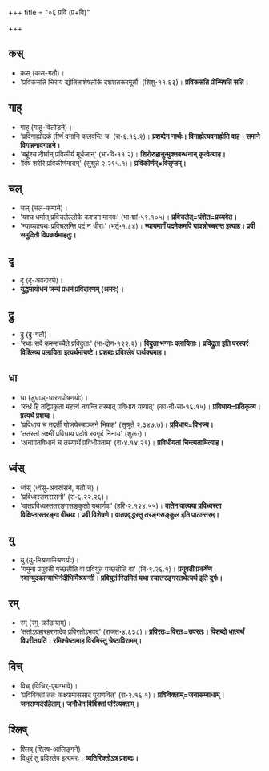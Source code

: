 +++
title = "०६ प्रवि (प्र+वि)"

+++

## कस्
- कस् (कस-गतौ)।
- 'प्रविकसति चिराय द्योतिताशेषलोके दशशतकरमूर्तौ' (शिशु॰११.६३)। **प्रविकसति प्रोन्मिषति सति।** 

## गाह्
- गाह् (गाहू-विलोडने)।
- 'प्रविगाह्योदकं तीर्णं वनानि फलवन्ति च' (रा॰६.१६.२)। **प्रशब्देन नार्थः। विगाह्येत्यवगाह्येति वाह। समाने विगाहनावगाहने।** 
- 'बहूंश्च दीर्घान् प्रविकीर्य मूर्धजान्' (भा॰वि॰११.२)। **शिरोरुहानुन्मुक्तबन्धनान् कृत्वेत्याह।** 
- 'विषं शरीरे प्रविकीर्णमात्रम्' (सुश्रुते २.२९५.१)। **प्रविकीर्णम्=विसृप्तम्।** 

## चल्
- चल् (चल-कम्पने)।
- 'यश्च धर्मात् प्रविचलेल्लोके कश्चन मानवः' (भा॰शां॰५९.१०५)। **प्रविचलेत्=भ्रंशेत=प्रच्यवेत।** 
- 'न्याय्यात्पथः प्रविचलन्ति पदं न धीराः' (भर्तृ॰१.८४)। **न्यायमार्गं पदमेकमपि यावन्नोच्चरन्त इत्याह। प्रवी समुदितौ विप्रकर्षमाहतुः।** 

## दृ
- दृ (दृ-अवदारणे)।
- **युद्धमायोधनं जन्यं प्रधनं प्रविदारणम् (अमरः)।** 

## द्रु
- द्रु (द्रु-गतौ)।
- 'रथाः सर्वे कस्माच्चैते प्रविद्रुताः' (भा॰द्रोण॰१२२.२)। **विद्रुता भग्नाः पलायिताः। प्रविद्रुता इति परस्परं विश्लिष्य पलायिता इत्यर्थमाचष्टे। प्रशब्दः प्रविश्लेषं पार्थक्यमाह।** 

## धा
- धा (डुधाञ्-धारणपोषणयोः)।
- 'रन्ध्रं हि तद्विप्रकृता महत्त्वं नयन्ति तस्मात् प्रविधाय यायात्' (का॰नी॰सा॰१६.१५)। **प्रविधाय=प्रतिकृत्य। प्रत्यर्थे प्रशब्दः।** 
- 'प्रविधाय च तद्वर्तीं योजयेच्चाञ्जने भिषक्' (सुश्रुते २.३४७.७)। **प्रविधाय=विभज्य।** 
- 'ततस्तां लक्ष्मीं प्रविधाय प्रदोषे स्वगृहं निनाय' (शुक॰)।
- 'अनागतविधानं च तस्यार्थे प्रविधीयताम्' (रा॰४.१४.२९)। **प्रविधीयतां चिन्त्यतामित्याह।** 

## ध्वंस्
- ध्वंस् (ध्वंसु-अवस्रंसने, गतौ च)।
- 'प्रविध्वस्तशरासनौ' (रा॰६.२२.२६)।
- 'वातप्रविध्वस्ततरङ्गसङ्कुलो यथार्णवः' (हरि॰२.१२४.५५)। **वातेन वात्यया प्रविध्वस्ता विक्षिप्तास्तरङ्गा वीचयः। प्रवी विशेषणे। वातप्रवृद्धस्तु तरङ्गसङ्कुल इति पाठान्तरम्।** 

## यु
- यु (यु-मिश्रणामिश्रणयोः)।
- 'यमुना प्रयुवती गच्छतीति वा प्रवियुतं गच्छतीति वा' (नि॰९.२६.१)। **प्रयुवती प्रकर्षेण स्वान्युदकान्याभिर्नदीभिर्मिश्रयन्ती। प्रवियुतं स्तिमितं यथा स्यात्तरङ्गस्तथेत्यर्थ इति दुर्गः।** 

## रम्
- रम् (रमु-क्रीडायाम्)।
- 'ततोऽग्रहारहरणादेव प्रविरतोऽभवद्' (राजत॰४.६३८)। **प्रविरतः=विरतः=उपरतः। विशब्दो धात्वर्थं विपरीतयति। रमिश्चेष्टामाह विरमिस्तु चेष्टाविरामम्।** 

## विच्
- विच् (विचिर्-पृथग्भावे)।
- 'प्रविविक्तां ततः कक्ष्यामाससाद पुराणवित्' (रा॰२.१६.१)। **प्रविविक्ताम्=जनासम्बाधाम्। जनसम्मर्दरहिताम्। जनौधेन विविक्तां परित्यक्ताम्।** 

## श्लिष्
- श्लिष् (श्लिष-आलिङ्गने)
- विधुरं तु प्रविश्लेष इत्यमरः। **व्यतिरिक्तोऽत्र प्रशब्दः।** 

